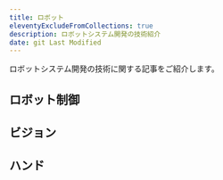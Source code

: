 ```yaml
---
title: ロボット
eleventyExcludeFromCollections: true
description: ロボットシステム開発の技術紹介
date: git Last Modified
---
```


ロボットシステム開発の技術に関する記事をご紹介します。

## ロボット制御

## ビジョン

## ハンド
